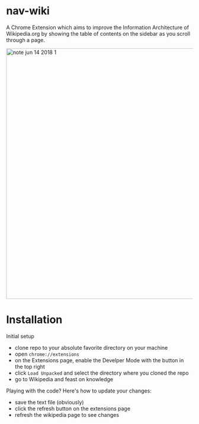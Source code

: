 # nav-wiki

A Chrome Extension which aims to improve the Information Architecture of Wikipedia.org by showing the table of contents on the sidebar as you scroll through a page.

<img width="675" alt="note jun 14 2018 1" src="https://user-images.githubusercontent.com/16139439/41437732-e46d66e4-6fea-11e8-89dc-315fbf018118.png">

# Installation 
Initial setup 
- clone repo to your absolute favorite directory on your machine
- open `chrome://extensions`
- on the Extensions page, enable the Develper Mode with the button in the top right
- click `Load Unpacked` and select the directory where you cloned the repo
- go to Wikipedia and feast on knowledge 

Playing with the code? Here's how to update your changes: 
- save the text file (obviously)
- click the refresh button on the extensions page
- refresh the wikipedia page to see changes 
